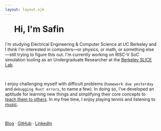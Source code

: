 ```yaml
---
layout: layout.njk
---
```


<div id="v">
  <div id="circle"></div>
  <h1>Hi, I'm Safin</h1>
</div>

I'm studying Electrical Engineering & Computer Science at UC Berkeley and I _think_ I'm interested in computers—or physics, or math, or something else—still trying to figure this out. I'm currently working on RISC-V SoC simulation tooling as an Undergraduate Researcher at the [Berkeley SLICE Lab](https://slice.eecs.berkeley.edu/).

<br>

I enjoy challenging myself with difficult problems (`homework due yesterday` and `debugging Rust errors`, to name a few). In doing so, I've developed an aptitude for learning new things and simplifying their core concepts to <a href="/posts/linux-visually/" target="_self">teach them to others</a>. In my free time, I enjoy playing tennis and listening to [music](https://open.spotify.com/artist/7isCii8IZOBPInAYFn2n5Q).

<br>

<a href="/blog" target="_self">Blog</a> · [GitHub](https://github.com/safinsingh) · [LinkedIn](https://www.linkedin.com/in/safinsingh/)

<style>
  #v {
    display: flex;
    align-items: center;
    gap: 10px;
  }
  #circle {
    display: inline-block;
    width: 20px;
    height: 20px;
    border-radius: 10px;
    background-color: var(--accent);
  }
  img {
    width: 200px;
    height: 200px;
  }
  h1 {
    margin: 10px 0;
    display: inline-block;
  }
</style>
